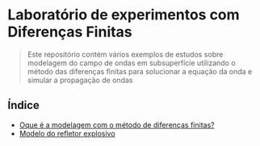 # Laboratório de experimentos com Diferenças Finitas

> Este repositório contém vários exemplos de estudos sobre modelagem do campo de ondas em subsuperfície utilizando o método das diferenças finitas
> para solucionar a equação da onda e simular a propagação de ondas

## Índice

* [Oque é a modelagem com o método de diferenças finitas?](https://github.com/Dirack/diferencas-finitas-lab/tree/main/intro#oque-%C3%A9-a-modelagem-com-o-m%C3%A9todo-de-diferen%C3%A7as-finitas)
* [Modelo do refletor explosivo](https://github.com/Dirack/diferencas-finitas-lab/tree/main/experimentos/exploding_reflector#modelo-do-refletor-explosivo)
